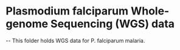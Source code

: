 # Plasmodium falciparum Whole-genome Sequencing (WGS) data
--
This folder holds WGS data for P. falciparum malaria.

